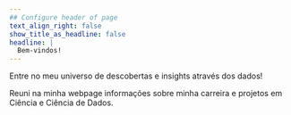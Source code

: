 ```yaml
---
## Configure header of page
text_align_right: false
show_title_as_headline: false
headline: | 
  Bem-vindos!
---
```


<!-- this is a subheadline -->
Entre no meu universo de descobertas e insights através dos dados!  

Reuni na minha webpage informações sobre minha carreira e projetos em Ciência e Ciência de Dados. 
